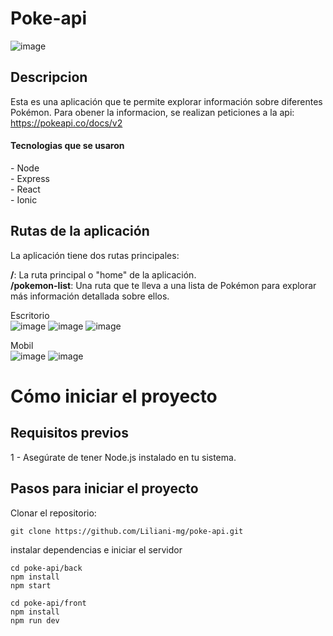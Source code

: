 # Poke-api
![image](https://github.com/Liliani-mg/poke-api/assets/80003324/7e4e14da-47ab-42ea-8ea8-685043ff4a27)

## Descripcion
Esta es una aplicación que te permite explorar información sobre diferentes Pokémon.
Para obener la informacion, se realizan peticiones a la api:  https://pokeapi.co/docs/v2

<h4>Tecnologias que se usaron </h4>
 - Node <br/>
 - Express <br/>
 - React <br/>
 - Ionic <br/>

 

## Rutas de la aplicación
La aplicación tiene dos rutas principales:

<b>/</b>: La ruta principal o "home" de la aplicación. <br/>
<b>/pokemon-list</b>: Una ruta que te lleva a una lista de Pokémon para explorar más información detallada sobre ellos.<br/>

Escritorio <br/>
![image](https://github.com/Liliani-mg/poke-api/assets/80003324/40e6e057-73ed-44d9-a435-f89171554ecd)
![image](https://github.com/Liliani-mg/poke-api/assets/80003324/900b86d5-de52-43ec-9603-409baba3ec53)
![image](https://github.com/Liliani-mg/poke-api/assets/80003324/f8a013e9-2724-41f3-8b7e-e7060833526b)

Mobil <br/>
![image](https://github.com/Liliani-mg/poke-api/assets/80003324/05d8effb-a4ba-4327-9649-1e732455d982)
![image](https://github.com/Liliani-mg/poke-api/assets/80003324/d801a4ee-e597-4c20-aa93-1fa8ca4b963a)

# Cómo iniciar el proyecto
<h2> Requisitos previos</h2>
 1 - Asegúrate de tener Node.js instalado en tu sistema.

<h2> Pasos para iniciar el proyecto </h2>
Clonar el repositorio:

```
git clone https://github.com/Liliani-mg/poke-api.git
```

instalar dependencias e iniciar el servidor
```
cd poke-api/back
npm install
npm start

cd poke-api/front
npm install
npm run dev

```
